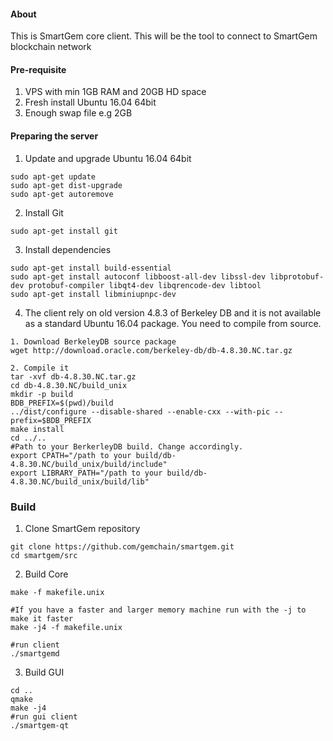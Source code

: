 #### About
This is SmartGem core client. This will be the tool to connect to SmartGem blockchain network

#### Pre-requisite
1. VPS with min 1GB RAM and 20GB HD space
2. Fresh install Ubuntu 16.04 64bit
3. Enough swap file e.g 2GB

#### Preparing the server
1. Update and upgrade Ubuntu 16.04 64bit
```
sudo apt-get update
sudo apt-get dist-upgrade
sudo apt-get autoremove

```
2. Install Git
```
sudo apt-get install git
```
3. Install dependencies
```
sudo apt-get install build-essential
sudo apt-get install autoconf libboost-all-dev libssl-dev libprotobuf-dev protobuf-compiler libqt4-dev libqrencode-dev libtool
sudo apt-get install libminiupnpc-dev

```
4. The client rely on old version 4.8.3 of Berkeley DB and it is not available as a standard Ubuntu 16.04 package. You need  to compile from source.
```
1. Download BerkeleyDB source package
wget http://download.oracle.com/berkeley-db/db-4.8.30.NC.tar.gz
```
```
2. Compile it
tar -xvf db-4.8.30.NC.tar.gz
cd db-4.8.30.NC/build_unix
mkdir -p build
BDB_PREFIX=$(pwd)/build
../dist/configure --disable-shared --enable-cxx --with-pic --prefix=$BDB_PREFIX
make install
cd ../..
#Path to your BerkerleyDB build. Change accordingly.
export CPATH="/path to your build/db-4.8.30.NC/build_unix/build/include"
export LIBRARY_PATH="/path to your build/db-4.8.30.NC/build_unix/build/lib"
```
### Build

1. Clone SmartGem repository
```
git clone https://github.com/gemchain/smartgem.git
cd smartgem/src
```

2. Build Core
```
make -f makefile.unix

#If you have a faster and larger memory machine run with the -j to make it faster
make -j4 -f makefile.unix

#run client
./smartgemd
```

3. Build GUI
```
cd ..
qmake
make -j4
#run gui client
./smartgem-qt
```